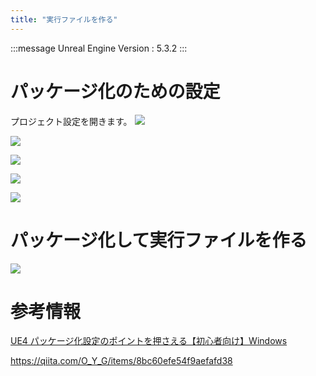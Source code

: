```yaml
---
title: "実行ファイルを作る"
---
```

:::message
Unreal Engine Version : 5.3.2
:::

# パッケージ化のための設定
プロジェクト設定を開きます。
![](https://storage.googleapis.com/zenn-user-upload/098741646625-20240114.png)

![](https://storage.googleapis.com/zenn-user-upload/3a5aeb883a6d-20240114.png)

![](https://storage.googleapis.com/zenn-user-upload/b50d3c344dbb-20240114.png)


![](https://storage.googleapis.com/zenn-user-upload/03869769a6d8-20240114.png)


![](https://storage.googleapis.com/zenn-user-upload/449a08fe590b-20240114.png)


# パッケージ化して実行ファイルを作る

![](https://storage.googleapis.com/zenn-user-upload/3f2ecbfc5127-20240114.png)


# 参考情報

[UE4 パッケージ化設定のポイントを押さえる【初心者向け】Windows](https://qiita.com/O_Y_G/items/8bc60efe54f9aefafd38)

https://qiita.com/O_Y_G/items/8bc60efe54f9aefafd38

